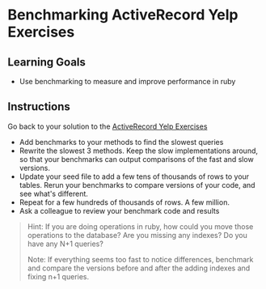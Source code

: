 # Benchmarking ActiveRecord Yelp Exercises

## Learning Goals

- Use benchmarking to measure and improve performance in ruby

## Instructions

Go back to your solution to the [ActiveRecord Yelp Exercises](https://github.com/learn-co-curriculum/activerecord-yelp-exercises)

- Add benchmarks to your methods to find the slowest queries
- Rewrite the slowest 3 methods. Keep the slow implementations around, so that
  your benchmarks can output comparisons of the fast and slow versions.
- Update your seed file to add a few tens of thousands of rows to your tables.
  Rerun your benchmarks to compare versions of your code, and see what's
  different.
- Repeat for a few hundreds of thousands of rows. A few million.
- Ask a colleague to review your benchmark code and results

> Hint: If you are doing operations in ruby, how could you move those operations
> to the database? Are you missing any indexes? Do you have any N+1 queries?
>
> Note: If everything seems too fast to notice differences, benchmark and
> compare the versions before and after the adding indexes and fixing n+1
> queries.
